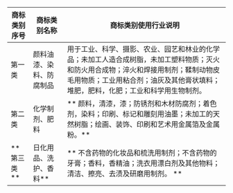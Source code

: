 | **商标类别序号** | **商标类别名称** | **商标类别使用行业说明** |   
|-------------|----------|----------|
| 第一类  | 颜料油漆、染料、防腐制品 | 用于工业、科学、摄影、农业、园艺和林业的化学品；未加工人造合成树脂，未加工塑料物质；灭火和防火用合成物；淬火和焊接用制剂；鞣制动物皮毛用物质；工业用粘合剂；油灰及其他膏状填料；堆肥，肥料，化肥；工业和科学用生物制剂。 |  
| 第二类  |   化学制剂、肥料  | ** 颜料，清漆，漆；防锈剂和木材防腐剂；着色剂，染料；印刷、标记和雕刻用油墨；未加工的天然树脂；绘画、装饰、印刷和艺术用金属箔及金属粉。** |  
| ** 第三类 ** |   日化用品、洗护、香料** | ** 不含药物的化妆品和梳洗用制剂；不含药物的牙膏；香料，香精油；洗衣用漂白剂及其他物料；清洁、擦亮、去渍及研磨用制剂。 ** |  
